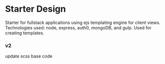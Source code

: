 # Starter Design
Starter for fullstack applications using ejs templating engine for client views. Technologies used: node, express, auth0, mongoDB, and gulp. Used for creating templates.
### v2
update scss base code